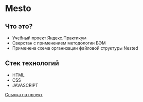 # Mesto
## Что это?

* Учебный проект Яндекс.Практикум
* Сверстан с применением методологии БЭМ
* Применена схема организации файловой структуры Nested

## Стек технологий
* HTML
* CSS
* JAVASCRIPT

[Ссылка на проект]()